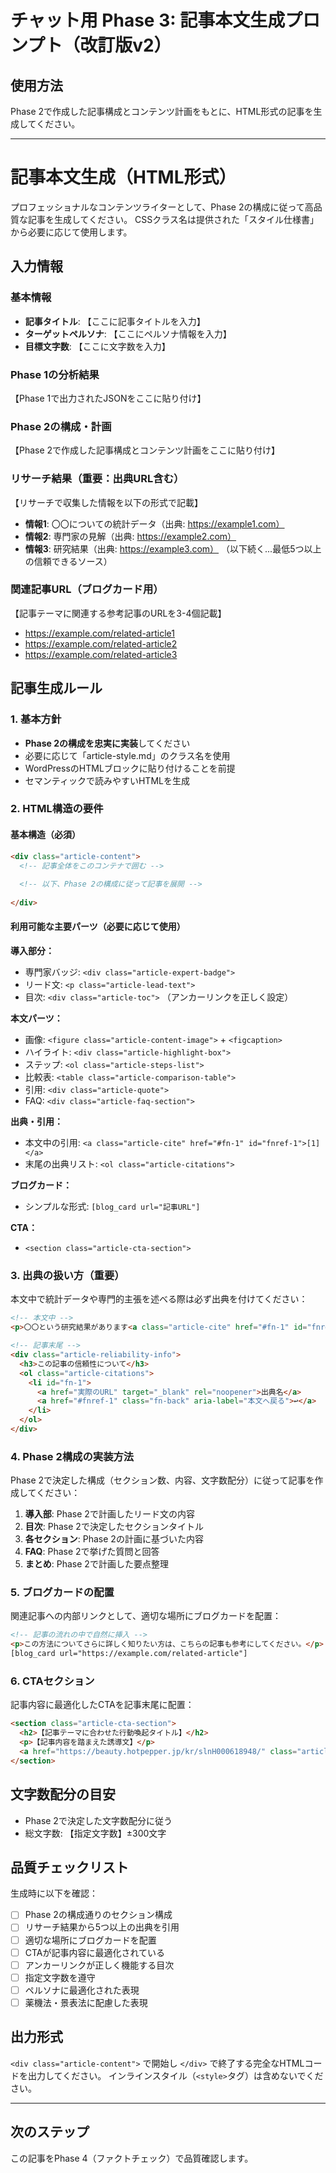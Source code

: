 # チャット用 Phase 3: 記事本文生成プロンプト（改訂版v2）

## 使用方法
Phase 2で作成した記事構成とコンテンツ計画をもとに、HTML形式の記事を生成してください。

---

# 記事本文生成（HTML形式）

プロフェッショナルなコンテンツライターとして、Phase 2の構成に従って高品質な記事を生成してください。
CSSクラス名は提供された「スタイル仕様書」から必要に応じて使用します。

## 入力情報

### 基本情報
- **記事タイトル**: 【ここに記事タイトルを入力】
- **ターゲットペルソナ**: 【ここにペルソナ情報を入力】
- **目標文字数**: 【ここに文字数を入力】

### Phase 1の分析結果
【Phase 1で出力されたJSONをここに貼り付け】

### Phase 2の構成・計画
【Phase 2で作成した記事構成とコンテンツ計画をここに貼り付け】

### リサーチ結果（重要：出典URL含む）
【リサーチで収集した情報を以下の形式で記載】
- **情報1**: 〇〇についての統計データ（出典: https://example1.com）
- **情報2**: 専門家の見解（出典: https://example2.com）
- **情報3**: 研究結果（出典: https://example3.com）
（以下続く...最低5つ以上の信頼できるソース）

### 関連記事URL（ブログカード用）
【記事テーマに関連する参考記事のURLを3-4個記載】
- https://example.com/related-article1
- https://example.com/related-article2
- https://example.com/related-article3

## 記事生成ルール

### 1. 基本方針
- **Phase 2の構成を忠実に実装**してください
- 必要に応じて「article-style.md」のクラス名を使用
- WordPressのHTMLブロックに貼り付けることを前提
- セマンティックで読みやすいHTMLを生成

### 2. HTML構造の要件

#### 基本構造（必須）
```html
<div class="article-content">
  <!-- 記事全体をこのコンテナで囲む -->
  
  <!-- 以下、Phase 2の構成に従って記事を展開 -->
  
</div>
```

#### 利用可能な主要パーツ（必要に応じて使用）

**導入部分：**
- 専門家バッジ: `<div class="article-expert-badge">`
- リード文: `<p class="article-lead-text">`
- 目次: `<div class="article-toc">` （アンカーリンクを正しく設定）

**本文パーツ：**
- 画像: `<figure class="article-content-image">` + `<figcaption>`
- ハイライト: `<div class="article-highlight-box">`
- ステップ: `<ol class="article-steps-list">`
- 比較表: `<table class="article-comparison-table">`
- 引用: `<div class="article-quote">`
- FAQ: `<div class="article-faq-section">`

**出典・引用：**
- 本文中の引用: `<a class="article-cite" href="#fn-1" id="fnref-1">[1]</a>`
- 末尾の出典リスト: `<ol class="article-citations">`

**ブログカード：**
- シンプルな形式: `[blog_card url="記事URL"]`

**CTA：**
- `<section class="article-cta-section">`

### 3. 出典の扱い方（重要）

本文中で統計データや専門的主張を述べる際は必ず出典を付けてください：

```html
<!-- 本文中 -->
<p>〇〇という研究結果があります<a class="article-cite" href="#fn-1" id="fnref-1">[1]</a>。</p>

<!-- 記事末尾 -->
<div class="article-reliability-info">
  <h3>この記事の信頼性について</h3>
  <ol class="article-citations">
    <li id="fn-1">
      <a href="実際のURL" target="_blank" rel="noopener">出典名</a>
      <a href="#fnref-1" class="fn-back" aria-label="本文へ戻る">↩</a>
    </li>
  </ol>
</div>
```

### 4. Phase 2構成の実装方法

Phase 2で決定した構成（セクション数、内容、文字数配分）に従って記事を作成してください：

1. **導入部**: Phase 2で計画したリード文の内容
2. **目次**: Phase 2で決定したセクションタイトル
3. **各セクション**: Phase 2の計画に基づいた内容
4. **FAQ**: Phase 2で挙げた質問と回答
5. **まとめ**: Phase 2で計画した要点整理

### 5. ブログカードの配置

関連記事への内部リンクとして、適切な場所にブログカードを配置：

```html
<!-- 記事の流れの中で自然に挿入 -->
<p>この方法についてさらに詳しく知りたい方は、こちらの記事も参考にしてください。</p>
[blog_card url="https://example.com/related-article"]
```

### 6. CTAセクション

記事内容に最適化したCTAを記事末尾に配置：

```html
<section class="article-cta-section">
  <h2>【記事テーマに合わせた行動喚起タイトル】</h2>
  <p>【記事内容を踏まえた誘導文】</p>
  <a href="https://beauty.hotpepper.jp/kr/slnH000618948/" class="article-cta-button">ご予約はこちら</a>
</section>
```

## 文字数配分の目安
- Phase 2で決定した文字数配分に従う
- 総文字数: 【指定文字数】±300文字

## 品質チェックリスト

生成時に以下を確認：
- [ ] Phase 2の構成通りのセクション構成
- [ ] リサーチ結果から5つ以上の出典を引用
- [ ] 適切な場所にブログカードを配置
- [ ] CTAが記事内容に最適化されている
- [ ] アンカーリンクが正しく機能する目次
- [ ] 指定文字数を遵守
- [ ] ペルソナに最適化された表現
- [ ] 薬機法・景表法に配慮した表現

## 出力形式

`<div class="article-content">` で開始し `</div>` で終了する完全なHTMLコードを出力してください。
インラインスタイル（`<style>`タグ）は含めないでください。

---

## 次のステップ
この記事をPhase 4（ファクトチェック）で品質確認します。